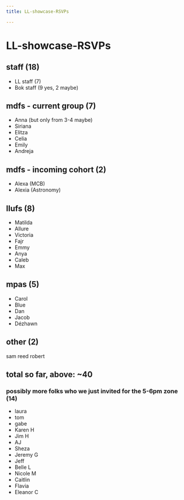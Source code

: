 ```yaml
---
title: LL-showcase-RSVPs

---
```


# LL-showcase-RSVPs

## staff (18)
* LL staff (7)
* Bok staff (9 yes, 2 maybe)
## mdfs - current group (7)
* Anna (but only from 3-4 maybe)
* Siriana
* Elitza
* Celia
* Emily
* Andreja
## mdfs - incoming cohort (2)
* Alexa (MCB)
* Alexia (Astronomy)
## llufs (8)
* Matilda
* Allure
* Victoria
* Fajr
* Emmy
* Anya
* Caleb
* Max
## mpas (5)
* Carol
* Blue
* Dan
* Jacob
* Dézhawn
## other (2)
sam reed
robert

## total so far, above: ~40

### possibly more folks who we just invited for the 5-6pm zone (14)
* laura
* tom
* gabe
* Karen H
* Jim H
* AJ
* Sheza
* Jeremy G
* Jeff
* Belle L
* Nicole M
* Caitlin
* Flavia
* Eleanor C